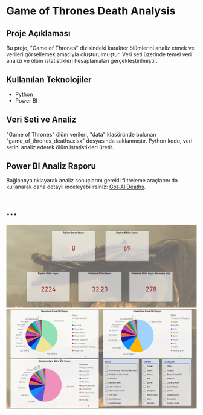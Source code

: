 # Game of Thrones Death Analysis

## Proje Açıklaması

Bu proje, "Game of Thrones" dizisindeki karakter ölümlerini analiz etmek ve verileri görsellemek amacıyla oluşturulmuştur. Veri seti üzerinde temel veri analizi ve ölüm istatistikleri hesaplamaları gerçekleştirilmiştir.

## Kullanılan Teknolojiler

- Python
- Power BI

## Veri Seti ve Analiz

"Game of Thrones" ölüm verileri, "data" klasöründe bulunan "game_of_thrones_deaths.xlsx" dosyasında saklanmıştır. Python kodu, veri setini analiz ederek ölüm istatistikleri üretir.

## Power BI Analiz Raporu
Bağlantıya tıklayarak analiz sonuçlarını gerekli filtreleme araçlarını da kullanarak daha detaylı inceleyebilirsiniz:
[Got-AllDeaths](https://app.powerbi.com/groups/me/reports/7277d5ae-dc78-4b3b-a3fe-2726e69f9a7f/ReportSection?experience=power-bi).
# ...
![image-1](https://github.com/seymaozerr/got-death-analysis/blob/main/images/Ekran%20g%C3%B6r%C3%BCnt%C3%BCs%C3%BC%202023-08-19%20152746.png)
![image-2](https://github.com/seymaozerr/got-death-analysis/blob/main/images/Ekran%20g%C3%B6r%C3%BCnt%C3%BCs%C3%BC%202023-08-19%20152833.png)

